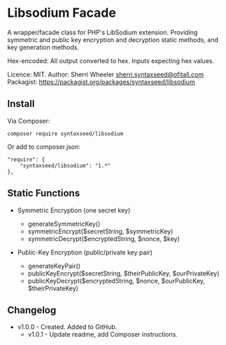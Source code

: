 Libsodium Facade
=========================

A wrapper/facade class for PHP's LibSodium extension. Providing symmetric and public key encryption and decryption static methods, and key generation methods.

Hex-encoded: All output converted to hex. Inputs expecting hex values.

Licence: MIT.
Author: Sherri Wheeler sherri.syntaxseed@ofitall.com
Packagist: https://packagist.org/packages/syntaxseed/libsodium

Install
--------

Via Composer:
```
composer require syntaxseed/libsodium
```

Or add to composer.json:
```
"require": {
    "syntaxseed/libsodium": "1.*"
},
```

Static Functions
--------

* Symmetric Encryption (one secret key)
    * generateSymmetricKey()
    * symmetricEncrypt($secretString, $symmetricKey)
    * symmetricDecrypt($encryptedString, $nonce, $key)

* Public-Key Encryption (public/private key pair)
    * generateKeyPair()
    * publicKeyEncrypt($secretString, $theirPublicKey, $ourPrivateKey)
    * publicKeyDecrypt($encryptedString, $nonce, $ourPublicKey, $theirPrivateKey)


Changelog
--------

* v1.0.0 - Created. Added to GitHub.
    * v1.0.1 - Update readme, add Composer instructions.
